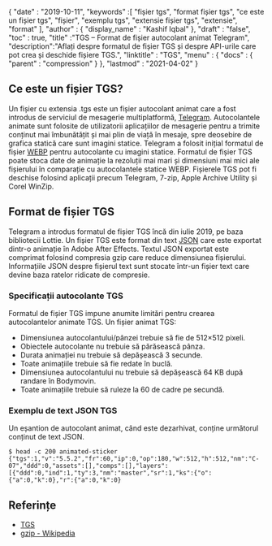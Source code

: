 {
  "date" : "2019-10-11",
  "keywords" :[ "fișier tgs", "format fișier tgs", "ce este un fișier tgs", "fișier", "exemplu tgs", "extensie fișier tgs", "extensie", "format" ],
  "author" : {
    "display_name" : "Kashif Iqbal"
},
  "draft" : "false",
  "toc" : true,
  "title" :"TGS – Format de fișier autocolant animat Telegram",
  "description":"Aflați despre formatul de fișier TGS și despre API-urile care pot crea și deschide fișiere TGS.",
  "linktitle" : "TGS",
  "menu" : {
    "docs" : {
      "parent" : "compression"
}
},
  "lastmod" : "2021-04-02"
}

## Ce este un fișier TGS?

Un fișier cu extensia .tgs este un fișier autocolant animat care a fost introdus de serviciul de mesagerie multiplatformă, [Telegram](https://core.telegram.org/stickers#animated-stickers). Autocolantele animate sunt folosite de utilizatorii aplicațiilor de mesagerie pentru a trimite conținut mai îmbunătățit și mai plin de viață în mesaje, spre deosebire de grafica statică care sunt imagini statice. Telegram a folosit inițial formatul de fișier [WEBP](/ro/image/webp/) pentru autocolante cu imagini statice. Formatul de fișier TGS poate stoca date de animație la rezoluții mai mari și dimensiuni mai mici ale fișierului în comparație cu autocolantele statice WEBP. Fișierele TGS pot fi deschise folosind aplicații precum Telegram, 7-zip, Apple Archive Utility și Corel WinZip.

## Format de fișier TGS

Telegram a introdus formatul de fișier TGS încă din iulie 2019, pe baza bibliotecii Lottie. Un fișier TGS este format din text [JSON](/ro/web/json/) care este exportat dintr-o animație în Adobe After Effects. Textul JSON exportat este comprimat folosind compresia gzip care reduce dimensiunea fișierului. Informațiile JSON despre fișierul text sunt stocate într-un fișier text care devine baza ratelor ridicate de compresie.

### Specificații autocolante TGS

Formatul de fișier TGS impune anumite limitări pentru crearea autocolantelor animate TGS. Un fișier animat TGS:

* Dimensiunea autocolantului/pânzei trebuie să fie de 512×512 pixeli.
* Obiectele autocolante nu trebuie să părăsească pânza.
* Durata animației nu trebuie să depășească 3 secunde.
* Toate animațiile trebuie să fie redate în buclă.
* Dimensiunea autocolantului nu trebuie să depășească 64 KB după randare în Bodymovin.
* Toate animațiile trebuie să ruleze la 60 de cadre pe secundă.

### Exemplu de text JSON TGS

Un eșantion de autocolant animat, când este dezarhivat, conține următorul conținut de text JSON.
```
$ head -c 200 animated-sticker
{"tgs":1,"v":"5.5.2","fr":60,"ip":0,"op":180,"w":512,"h":512,"nm":"C-07","ddd":0,"assets":[],"comps":[],"layers":[{"ddd":0,"ind":1,"ty":3,"nm":"master","sr":1,"ks":{"o":{"a":0,"k":0},"r":{"a":0,"k":0}
```
## Referințe ##

* [TGS](https://core.telegram.org/stickers#animated-stickers)
* [gzip - Wikipedia](https://en.wikipedia.org/wiki/Gzip)

